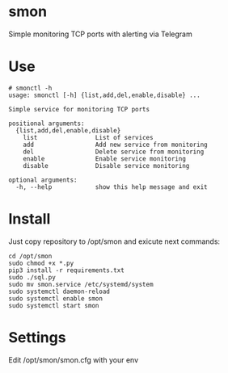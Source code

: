 # smon
Simple monitoring TCP ports with alerting via Telegram

# Use

```
# smonctl -h
usage: smonctl [-h] {list,add,del,enable,disable} ...

Simple service for monitoring TCP ports

positional arguments:
  {list,add,del,enable,disable}
    list                List of services
    add                 Add new service from monitoring
    del                 Delete service from monitoring
    enable              Enable service monitoring
    disable             Disable service monitoring

optional arguments:
  -h, --help            show this help message and exit
```

# Install

Just copy repository to /opt/smon and exicute next commands:

```
cd /opt/smon
sudo chmod +x *.py
pip3 install -r requirements.txt
sudo ./sql.py
sudo mv smon.service /etc/systemd/system
sudo systemctl daemon-reload
sudo systemctl enable smon
sudo systemctl start smon
```

# Settings

Edit /opt/smon/smon.cfg with your env
